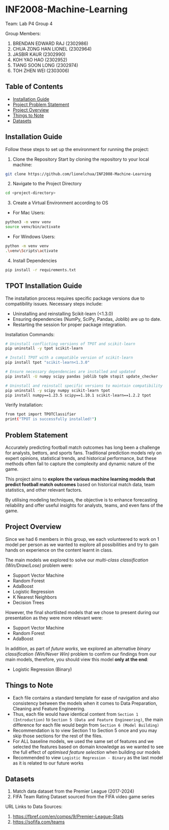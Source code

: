 # INF2008-Machine-Learning

Team: Lab P4 Group 4  

Group Members:
1. BRENDAN EDWARD RAJ (2302986)
2. CHUA ZONG HAN LIONEL (2302964)
3. JASBIR KAUR (2302990)
4. KOH YAO HAO (2302952)
5. TIANG SOON LONG (2302974)
6. TOH ZHEN WEI (2303006)

## Table of Contents

- [Installation Guide](##Installation-Guide)
- [Project Problem Statement](##Problem-Statement)
- [Project Overview](#Project-Overview)
- [Things to Note](#Things-to-Note)
- [Datasets](#Datasets)

## Installation Guide

Follow these steps to set up the environment for running the project:

1. Clone the Repository
Start by cloning the repository to your local machine:
```sh
git clone https://github.com/lionelchua/INF2008-Machine-Learning
```
2. Navigate to the Project Directory
```sh
cd <project-directory>
```
3. Create a Virtual Environment according to OS
- For Mac Users:  
```sh
python3 -m venv venv
source venv/bin/activate
```
- For Windows Users:
```sh
python -m venv venv
.\venv\Scripts\activate
```
4.  Install Dependencies
```sh
pip install -r requirements.txt
```

## TPOT Installation Guide
The installation process requires specific package versions due to compatibility issues.
Necessary steps include:
- Uninstalling and reinstalling Scikit-learn (<1.3.0)
- Ensuring dependencies (NumPy, SciPy, Pandas, Joblib) are up to date.
- Restarting the session for proper package integration.

Installation Commands:
```sh
# Uninstall conflicting versions of TPOT and scikit-learn
pip uninstall -y tpot scikit-learn

# Install TPOT with a compatible version of scikit-learn
pip install tpot "scikit-learn<1.3.0"

# Ensure necessary dependencies are installed and updated
pip install -U numpy scipy pandas joblib tqdm stopit update_checker

# Uninstall and reinstall specific versions to maintain compatibility
pip uninstall -y scipy numpy scikit-learn tpot
pip install numpy==1.23.5 scipy==1.10.1 scikit-learn==1.2.2 tpot
```
Verify Installation:
```sh
from tpot import TPOTClassifier
print("TPOT is successfully installed!")
```

## Problem Statement    
Accurately predicting football match outcomes has long been a challenge for analysts, bettors, and sports fans. Traditional prediction models rely on expert opinions, statistical trends, and historical performance, but these methods often fail to capture the complexity and dynamic nature of the game.  

This project aims to **explore the various machine learning models that predict football match outcomes** based on historical match data, team statistics, and other relevant factors.  

By utilising modeling techniques, the objective is to enhance forecasting reliability and offer useful insights for analysts, teams, and even fans of the game.

## Project Overview
Since we had 6 members in this group, we each volunteered to work on 1 model per person as we wanted to explore all possibilities and try to gain hands on experience on the content learnt in class.

The main models we explored to solve our *multi-class classification (Win/Draw/Lose)* problem were:
- Support Vector Machine
- Random Forest
- AdaBoost
- Logistic Regression
- K Nearest Neighbors
- Decision Trees

However, the final shortlisted models that we chose to present during our presentation as they were more relevant were:
- Support Vector Machine
- Random Forest
- AdaBoost

In addition, as part of *future works*, we explored an alternative *binary classification (Win/Never Win)* problem to confirm our findings from our main models, therefore, you should view this model **only at the end**:
- Logistic Regression (Binary)

## Things to Note
- Each file contains a standard template for ease of navigation and also consistency between the models when it comes to Data Preparation, Cleaning and Feature Engineering.
- Thus, each file would have identical content from `Section 1 (Introduction)` to `Section 5 (Data and Feature Engineering)`, the main difference for each file would begin from `Section 6 (Model Building)`
- Recommendation is to view Section 1 to Section 5 once and you may skip those sections for the rest of the files.
- For ALL baseline models, we used the same set of features and we selected the features based on domain knowledge as we wanted to see the full effect of *optimised feature selection* when building our models
- Recommended to view `Logistic Regression - Binary` as the last model as it is related to our future works 

## Datasets
1. Match data dataset from the Premier League (2017-2024)
2. FIFA Team Rating Dataset sourced from the FIFA video game series 

URL Links to Data Sources:  
1. https://fbref.com/en/comps/9/Premier-League-Stats
2. https://sofifa.com/teams
